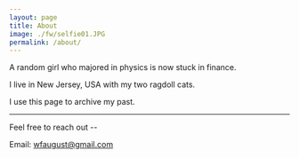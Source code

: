 ```yaml
---
layout: page
title: About
image: ./fw/selfie01.JPG
permalink: /about/
---
```


A random girl who majored in physics is now stuck in finance. 

I live in New Jersey, USA with my two ragdoll cats. 

I use this page to archive my past.


****
Feel free to reach out --

Email: wfaugust@gmail.com               



